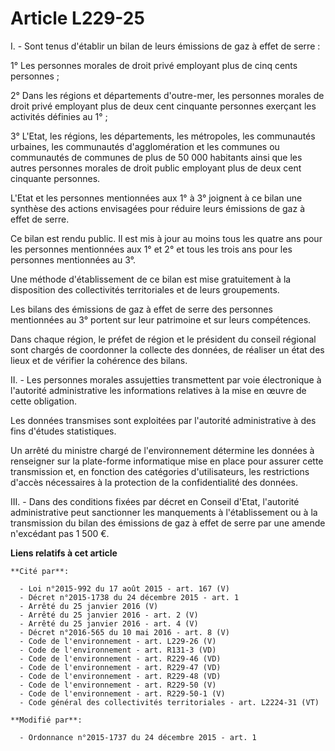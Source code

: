 # Article L229-25

I. - Sont tenus d'établir un bilan de leurs émissions de gaz à effet de serre :

1° Les personnes morales de droit privé employant plus de cinq cents personnes ;

2° Dans les régions et départements d'outre-mer, les personnes morales de droit privé employant plus de deux cent cinquante
personnes exerçant les activités définies au 1° ;

3° L'Etat, les régions, les départements, les métropoles, les communautés urbaines, les communautés d'agglomération et les
communes ou communautés de communes de plus de 50 000 habitants ainsi que les autres personnes morales de droit public
employant plus de deux cent cinquante personnes.

L'Etat et les personnes mentionnées aux 1° à 3° joignent à ce bilan une synthèse des actions envisagées pour réduire leurs
émissions de gaz à effet de serre.

Ce bilan est rendu public. Il est mis à jour au moins tous les quatre ans pour les personnes mentionnées aux 1° et 2° et tous
les trois ans pour les personnes mentionnées au 3°.

Une méthode d'établissement de ce bilan est mise gratuitement à la disposition des collectivités territoriales et de leurs
groupements.

Les bilans des émissions de gaz à effet de serre des personnes mentionnées au 3° portent sur leur patrimoine et sur leurs
compétences.

Dans chaque région, le préfet de région et le président du conseil régional sont chargés de coordonner la collecte des
données, de réaliser un état des lieux et de vérifier la cohérence des bilans.

II. - Les personnes morales assujetties transmettent par voie électronique à l'autorité administrative les informations
relatives à la mise en œuvre de cette obligation.

Les données transmises sont exploitées par l'autorité administrative à des fins d'études statistiques.

Un arrêté du ministre chargé de l'environnement détermine les données à renseigner sur la plate-forme informatique mise en
place pour assurer cette transmission et, en fonction des catégories d'utilisateurs, les restrictions d'accès nécessaires à
la protection de la confidentialité des données.

III. - Dans des conditions fixées par décret en Conseil d'Etat, l'autorité administrative peut sanctionner les manquements à
l'établissement ou à la transmission du bilan des émissions de gaz à effet de serre par une amende n'excédant pas 1 500 €.

**Liens relatifs à cet article**

	**Cité par**:

	  - Loi n°2015-992 du 17 août 2015 - art. 167 (V)
	  - Décret n°2015-1738 du 24 décembre 2015 - art. 1
	  - Arrêté du 25 janvier 2016 (V)
	  - Arrêté du 25 janvier 2016 - art. 2 (V)
	  - Arrêté du 25 janvier 2016 - art. 4 (V)
	  - Décret n°2016-565 du 10 mai 2016 - art. 8 (V)
	  - Code de l'environnement - art. L229-26 (V)
	  - Code de l'environnement - art. R131-3 (VD)
	  - Code de l'environnement - art. R229-46 (VD)
	  - Code de l'environnement - art. R229-47 (VD)
	  - Code de l'environnement - art. R229-48 (VD)
	  - Code de l'environnement - art. R229-50 (V)
	  - Code de l'environnement - art. R229-50-1 (V)
	  - Code général des collectivités territoriales - art. L2224-31 (VT)

	**Modifié par**:

	  - Ordonnance n°2015-1737 du 24 décembre 2015 - art. 1
